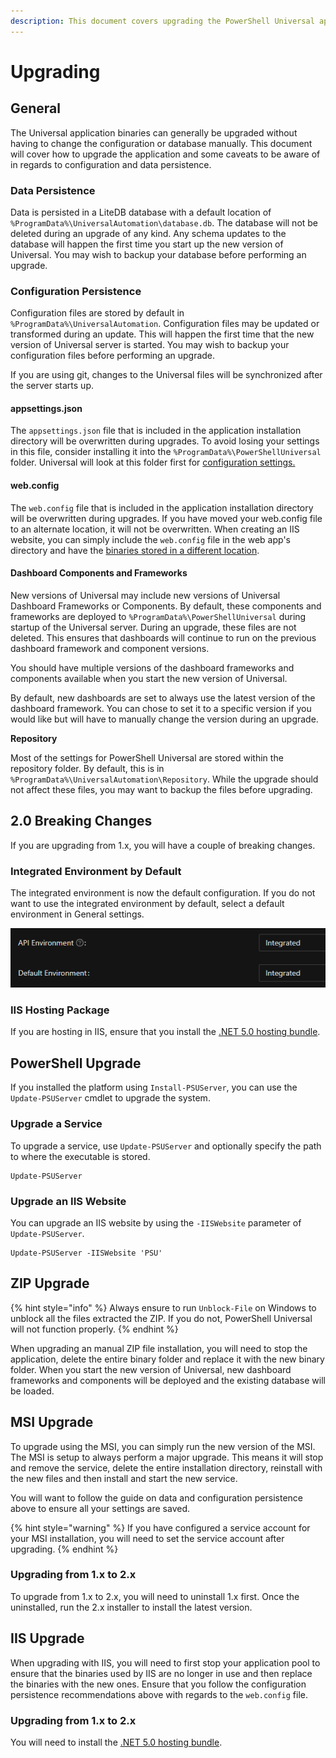 ```yaml
---
description: This document covers upgrading the PowerShell Universal application.
---
```


# Upgrading

## General

The Universal application binaries can generally be upgraded without having to change the configuration or database manually. This document will cover how to upgrade the application and some caveats to be aware of in regards to configuration and data persistence.

### Data Persistence

Data is persisted in a LiteDB database with a default location of `%ProgramData%\UniversalAutomation\database.db`. The database will not be deleted during an upgrade of any kind. Any schema updates to the database will happen the first time you start up the new version of Universal. You may wish to backup your database before performing an upgrade.

### Configuration Persistence

Configuration files are stored by default in `%ProgramData%\UniversalAutomation`. Configuration files may be updated or transformed during an update. This will happen the first time that the new version of Universal server is started. You may wish to backup your configuration files before performing an upgrade.

If you are using git, changes to the Universal files will be synchronized after the server starts up.

#### appsettings.json

The `appsettings.json` file that is included in the application installation directory will be overwritten during upgrades. To avoid losing your settings in this file, consider installing it into the `%ProgramData%\PowerShellUniversal` folder. Universal will look at this folder first for [configuration settings. ](../config/settings.md#programdata-appsettings-json)

#### web.config

The `web.config` file that is included in the application installation directory will be overwritten during upgrades. If you have moved your web.config file to an alternate location, it will not be overwritten. When creating an IIS website, you can simply include the `web.config` file in the web app's directory and have the [binaries stored in a different location](../config/hosting/hosting-iis.md).

#### Dashboard Components and Frameworks

New versions of Universal may include new versions of Universal Dashboard Frameworks or Components. By default, these components and frameworks are deployed to `%ProgramData%\PowerShellUniversal` during startup of the Universal server. During an upgrade, these files are not deleted. This ensures that dashboards will continue to run on the previous dashboard framework and component versions.

You should have multiple versions of the dashboard frameworks and components available when you start the new version of Universal.

By default, new dashboards are set to always use the latest version of the dashboard framework. You can chose to set it to a specific version if you would like but will have to manually change the version during an upgrade.

**Repository**

Most of the settings for PowerShell Universal are stored within the repository folder. By default, this is in `%ProgramData%\UniversalAutomation\Repository`. While the upgrade should not affect these files, you may want to backup the files before upgrading.

## 2.0 Breaking Changes

If you are upgrading from 1.x, you will have a couple of breaking changes. 

### Integrated Environment by Default

The integrated environment is now the default configuration. If you do not want to use the integrated environment by default, select a default environment in General settings. 

![](<../.gitbook/assets/image (223).png>)

### IIS Hosting Package

If you are hosting in IIS, ensure that you install the [.NET 5.0 hosting bundle](https://dotnet.microsoft.com/download/dotnet/5.0). 

## PowerShell Upgrade

If you installed the platform using `Install-PSUServer`, you can use the `Update-PSUServer` cmdlet to upgrade the system. 

### Upgrade a Service

To upgrade a service, use `Update-PSUServer` and optionally specify the path to where the executable is stored. 

```
Update-PSUServer
```

### Upgrade an IIS Website

You can upgrade an IIS website by using the `-IISWebsite` parameter of `Update-PSUServer`.

```
Update-PSUServer -IISWebsite 'PSU'
```

## ZIP Upgrade

{% hint style="info" %}
Always ensure to run `Unblock-File` on Windows to unblock all the files extracted the ZIP. If you do not, PowerShell Universal will not function properly.
{% endhint %}

When upgrading an manual ZIP file installation, you will need to stop the application, delete the entire binary folder and replace it with the new binary folder. When you start the new version of Universal, new dashboard frameworks and components will be deployed and the existing database will be loaded.

## MSI Upgrade

To upgrade using the MSI, you can simply run the new version of the MSI. The MSI is setup to always perform a major upgrade. This means it will stop and remove the service, delete the entire installation directory, reinstall with the new files and then install and start the new service.

You will want to follow the guide on data and configuration persistence above to ensure all your settings are saved.

{% hint style="warning" %}
If you have configured a service account for your MSI installation, you will need to set the service account after upgrading.
{% endhint %}

### Upgrading from 1.x to 2.x 

To upgrade from 1.x to 2.x, you will need to uninstall 1.x first. Once the uninstalled, run the 2.x installer to install the latest version.

## IIS Upgrade

When upgrading with IIS, you will need to first stop your application pool to ensure that the binaries used by IIS are no longer in use and then replace the binaries with the new ones. Ensure that you follow the configuration persistence recommendations above with regards to the `web.config` file.

### Upgrading from 1.x to 2.x

You will need to install the [.NET 5.0 hosting bundle](https://dotnet.microsoft.com/download/dotnet/5.0). 
